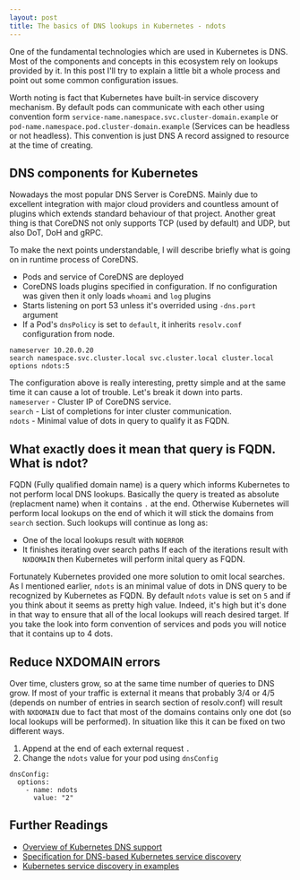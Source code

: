 ```yaml
---
layout: post
title: The basics of DNS lookups in Kubernetes - ndots
---
```


One of the fundamental technologies which are used in Kubernetes is DNS. Most of the components and concepts in this ecosystem rely on lookups provided by it. In this post I'll try to explain a little bit a whole process and point out some common configuration issues.

Worth noting is fact that Kubernetes have built-in service discovery mechanism. By default pods can communicate with each other using convention form `service-name.namespace.svc.cluster-domain.example` or `pod-name.namespace.pod.cluster-domain.example` (Services can be headless or not headless). This convention is just DNS A record assigned to resource at the time of creating. 

## DNS components for Kubernetes
Nowadays the most popular DNS Server is CoreDNS. Mainly due to excellent integration with major cloud providers and countless amount of plugins which extends standard behaviour of that project. Another great thing is that CoreDNS not only supports TCP (used by default) and UDP, but also DoT, DoH and gRPC. 

To make the next points understandable, I will describe briefly what is going on in runtime process of CoreDNS.
* Pods and service of CoreDNS are deployed
* CoreDNS loads plugins specified in configuration. If no configuration was given then it only loads `whoami` and `log` plugins
* Starts listening on port 53 unless it's overrided using `-dns.port` argument
* If a Pod's `dnsPolicy` is set to `default`, it inherits `resolv.conf` configuration from node.
```
nameserver 10.20.0.20
search namespace.svc.cluster.local svc.cluster.local cluster.local 
options ndots:5
```

The configuration above is really interesting, pretty simple and at the same time it can cause a lot of trouble. Let's break it down into parts.  
`nameserver` - Cluster IP of CoreDNS service.  
`search` - List of completions for inter cluster communication.  
`ndots` - Minimal value of dots in query to qualify it as FQDN.

## What exactly does it mean that query is FQDN. What is ndot?
FQDN (Fully qualified domain name) is a query which informs Kubernetes to not perform local DNS lookups. Basically the query is treated as absolute (replacment name) when it contains `.` at the end. Otherwise Kubernetes will perform local lookups on the end of which it will stick the domains from `search` section. Such lookups will continue as long as:
* One of the local lookups result with `NOERROR`
* It finishes iterating over search paths
If each of the iterations result with `NXDOMAIN` then Kubernetes will perform inital query as FQDN.

Fortunately Kubernetes provided one more solution to omit local searches. As I mentioned earlier, `ndots` is an minimal value of dots in DNS query to be recognized by Kubernetes as FQDN. By default `ndots` value is set on `5` and if you think about it seems as pretty high value. Indeed, it's high but it's done in that way to ensure that all of the local lookups will reach desired target. If you take the look into form convention of services and pods you will notice that it contains up to 4 dots.  

## Reduce NXDOMAIN errors
Over time, clusters grow, so at the same time number of queries to DNS grow. If most of your traffic is external it means that probably 3/4 or 4/5 (depends on number of entries in search section of resolv.conf) will result with `NXDOMAIN` due to fact that most of the domains contains only one dot (so local lookups will be performed). In situation like this it can be fixed on two different ways.

1. Append at the end of each external request `.`
2. Change the `ndots` value for your pod using `dnsConfig`

```
dnsConfig:
  options:
    - name: ndots
      value: "2"
```

## Further Readings
* [Overview of Kubernetes DNS support](https://kubernetes.io/docs/concepts/services-networking/dns-pod-service/)
* [Specification for DNS-based Kubernetes service discovery](https://github.com/kubernetes/dns/blob/master/docs/specification.md)
* [Kubernetes service discovery in examples](https://platform9.com/blog/kubernetes-service-discovery-principles-in-practice/)
